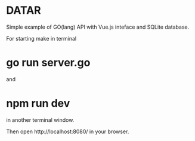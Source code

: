 # DATAR
Simple example of GO(lang) API with Vue.js inteface and SQLite database.

For starting make in terminal
# go run server.go
and
# npm run dev
in another terminal window.

Then open http://localhost:8080/ in your browser.
